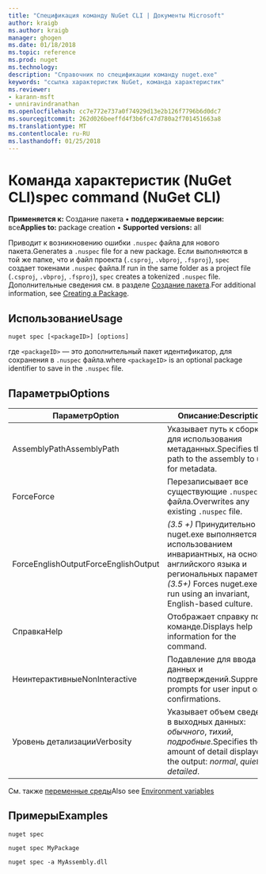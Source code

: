 ```yaml
---
title: "Спецификация команду NuGet CLI | Документы Microsoft"
author: kraigb
ms.author: kraigb
manager: ghogen
ms.date: 01/18/2018
ms.topic: reference
ms.prod: nuget
ms.technology: 
description: "Справочник по спецификации команду nuget.exe"
keywords: "ссылка характеристик NuGet, команда характеристик"
ms.reviewer:
- karann-msft
- unniravindranathan
ms.openlocfilehash: cc7e772e737a0f74929d13e2b126f7796b6d0dc7
ms.sourcegitcommit: 262d026beeffd4f3b6fc47d780a2f701451663a8
ms.translationtype: MT
ms.contentlocale: ru-RU
ms.lasthandoff: 01/25/2018
---
```

# <a name="spec-command-nuget-cli"></a><span data-ttu-id="670ad-104">Команда характеристик (NuGet CLI)</span><span class="sxs-lookup"><span data-stu-id="670ad-104">spec command (NuGet CLI)</span></span>

<span data-ttu-id="670ad-105">**Применяется к:** Создание пакета &bullet; **поддерживаемые версии:** все</span><span class="sxs-lookup"><span data-stu-id="670ad-105">**Applies to:** package creation &bullet; **Supported versions:** all</span></span>

<span data-ttu-id="670ad-106">Приводит к возникновению ошибки `.nuspec` файла для нового пакета.</span><span class="sxs-lookup"><span data-stu-id="670ad-106">Generates a `.nuspec` file for a new package.</span></span> <span data-ttu-id="670ad-107">Если выполняются в той же папке, что и файл проекта (`.csproj`, `.vbproj`, `.fsproj`), `spec` создает токенами `.nuspec` файла.</span><span class="sxs-lookup"><span data-stu-id="670ad-107">If run in the same folder as a project file (`.csproj`, `.vbproj`, `.fsproj`), `spec` creates a tokenized `.nuspec` file.</span></span> <span data-ttu-id="670ad-108">Дополнительные сведения см. в разделе [Создание пакета](../create-packages/creating-a-package.md).</span><span class="sxs-lookup"><span data-stu-id="670ad-108">For additional information, see [Creating a Package](../create-packages/creating-a-package.md).</span></span>

## <a name="usage"></a><span data-ttu-id="670ad-109">Использование</span><span class="sxs-lookup"><span data-stu-id="670ad-109">Usage</span></span>

```cli
nuget spec [<packageID>] [options]
```

<span data-ttu-id="670ad-110">где `<packageID>` — это дополнительный пакет идентификатор, для сохранения в `.nuspec` файла.</span><span class="sxs-lookup"><span data-stu-id="670ad-110">where `<packageID>` is an optional package identifier to save in the `.nuspec` file.</span></span>

## <a name="options"></a><span data-ttu-id="670ad-111">Параметры</span><span class="sxs-lookup"><span data-stu-id="670ad-111">Options</span></span>

| <span data-ttu-id="670ad-112">Параметр</span><span class="sxs-lookup"><span data-stu-id="670ad-112">Option</span></span> | <span data-ttu-id="670ad-113">Описание:</span><span class="sxs-lookup"><span data-stu-id="670ad-113">Description</span></span> |
| --- | --- |
| <span data-ttu-id="670ad-114">AssemblyPath</span><span class="sxs-lookup"><span data-stu-id="670ad-114">AssemblyPath</span></span> | <span data-ttu-id="670ad-115">Указывает путь к сборке для использования метаданных.</span><span class="sxs-lookup"><span data-stu-id="670ad-115">Specifies the path to the assembly to use for metadata.</span></span> |
| <span data-ttu-id="670ad-116">Force</span><span class="sxs-lookup"><span data-stu-id="670ad-116">Force</span></span> | <span data-ttu-id="670ad-117">Перезаписывает все существующие `.nuspec` файла.</span><span class="sxs-lookup"><span data-stu-id="670ad-117">Overwrites any existing `.nuspec` file.</span></span> |
| <span data-ttu-id="670ad-118">ForceEnglishOutput</span><span class="sxs-lookup"><span data-stu-id="670ad-118">ForceEnglishOutput</span></span> | <span data-ttu-id="670ad-119">*(3.5 +)*  Принудительно nuget.exe выполняется с использованием инвариантных, на основе английского языка и региональных параметров.</span><span class="sxs-lookup"><span data-stu-id="670ad-119">*(3.5+)* Forces nuget.exe to run using an invariant, English-based culture.</span></span> |
| <span data-ttu-id="670ad-120">Справка</span><span class="sxs-lookup"><span data-stu-id="670ad-120">Help</span></span> | <span data-ttu-id="670ad-121">Отображает справку по команде.</span><span class="sxs-lookup"><span data-stu-id="670ad-121">Displays help information for the command.</span></span> |
| <span data-ttu-id="670ad-122">Неинтерактивные</span><span class="sxs-lookup"><span data-stu-id="670ad-122">NonInteractive</span></span> | <span data-ttu-id="670ad-123">Подавление для ввода данных и подтверждений.</span><span class="sxs-lookup"><span data-stu-id="670ad-123">Suppresses prompts for user input or confirmations.</span></span> |
| <span data-ttu-id="670ad-124">Уровень детализации</span><span class="sxs-lookup"><span data-stu-id="670ad-124">Verbosity</span></span> | <span data-ttu-id="670ad-125">Указывает объем сведений в выходных данных: *обычного*, *тихий*, *подробные*.</span><span class="sxs-lookup"><span data-stu-id="670ad-125">Specifies the amount of detail displayed in the output: *normal*, *quiet*, *detailed*.</span></span> |

<span data-ttu-id="670ad-126">См. также [переменные среды](cli-ref-environment-variables.md)</span><span class="sxs-lookup"><span data-stu-id="670ad-126">Also see [Environment variables](cli-ref-environment-variables.md)</span></span>

## <a name="examples"></a><span data-ttu-id="670ad-127">Примеры</span><span class="sxs-lookup"><span data-stu-id="670ad-127">Examples</span></span>

```cli
nuget spec

nuget spec MyPackage

nuget spec -a MyAssembly.dll
```

